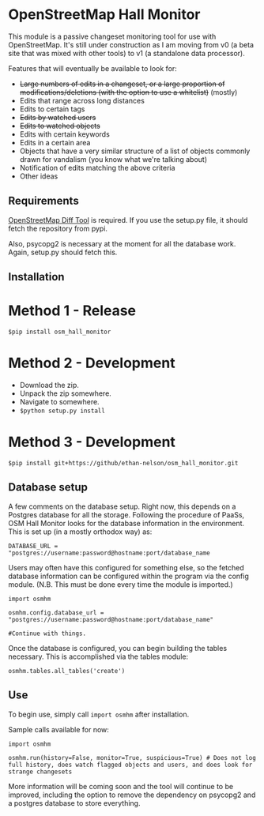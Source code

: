 OpenStreetMap Hall Monitor
==========================

This module is a passive changeset monitoring tool for use with OpenStreetMap. It's still under construction as I am moving from v0 (a beta site that was mixed with other tools) to v1 (a standalone data processor).

Features that will eventually be available to look for:

* ~~Large numbers of edits in a changeset, or a large proportion of modifications/deletions (with the option to use a whitelist)~~ (mostly)
* Edits that range across long distances
* Edits to certain tags
* ~~Edits by watched users~~
* ~~Edits to watched objects~~
* Edits with certain keywords
* Edits in a certain area
* Objects that have a very similar structure of a list of objects commonly drawn for vandalism (you know what we're talking about)
* Notification of edits matching the above criteria
* Other ideas


Requirements
------------

[OpenStreetMap Diff Tool](http://www.github.com/ethan-nelson/osm_diff_tool) is required. If you use the setup.py file, it should fetch the repository from pypi.

Also, psycopg2 is necessary at the moment for all the database work. Again, setup.py should fetch this.

Installation
------------

Method 1 - Release
==================

`$pip install osm_hall_monitor`

Method 2 - Development
======================

* Download the zip.
* Unpack the zip somewhere.
* Navigate to somewhere.
* `$python setup.py install`

Method 3 - Development
======================

`$pip install git+https://github/ethan-nelson/osm_hall_monitor.git`


Database setup
--------------

A few comments on the database setup. Right now, this depends on a Postgres database for all the storage. Following the procedure of PaaSs, OSM Hall Monitor looks for the database information in the environment. This is set up (in a mostly orthodox way) as:

`DATABASE_URL = "postgres://username:password@hostname:port/database_name`

Users may often have this configured for something else, so the fetched database information can be configured within the program via the config module. (N.B. This must be done every time the module is imported.)

```
import osmhm

osmhm.config.database_url = "postgres://username:password@hostname:port/database_name"

#Continue with things.
```

Once the database is configured, you can begin building the tables necessary. This is accomplished via the tables module:

```
osmhm.tables.all_tables('create')
```

Use
---

To begin use, simply call `import osmhm` after installation.

Sample calls available for now:

```
import osmhm

osmhm.run(history=False, monitor=True, suspicious=True) # Does not log full history, does watch flagged objects and users, and does look for strange changesets
```

More information will be coming soon and the tool will continue to be improved, including the option to remove the dependency on psycopg2 and a postgres database to store everything.

